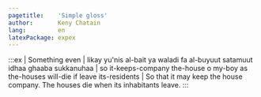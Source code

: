```yaml
---
pagetitle:    'Simple gloss'
author:       Keny Chatain
lang:         en
latexPackage: expex
---
```


:::ex
| Something even
| likay yu'nis al-bait ya waladi fa al-buyuut satamuut idhaa ghaaba sukkanuhaa
| so it-keeps-company the-house o my-boy as the-houses will-die if leave its-residents
| So that it may keep the house company. The houses die when its inhabitants leave.
:::
